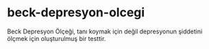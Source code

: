 # beck-depresyon-olcegi
Beck Depresyon Ölçeği, tanı koymak için değil depresyonun şiddetini ölçmek için oluşturulmuş bir testtir. 
